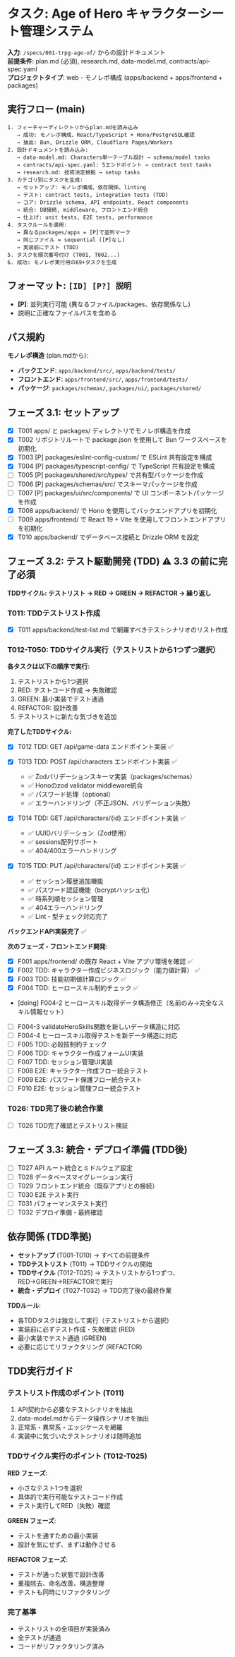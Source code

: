 # タスク: Age of Hero キャラクターシート管理システム

**入力**: `/specs/001-trpg-age-of/` からの設計ドキュメント  
**前提条件**: plan.md (必須), research.md, data-model.md, contracts/api-spec.yaml  
**プロジェクトタイプ**: web - モノレポ構成 (apps/backend + apps/frontend + packages)

## 実行フロー (main)

```
1. フィーチャーディレクトリからplan.mdを読み込み
   → 成功: モノレポ構成、React/TypeScript + Hono/PostgreSQL確認
   → 抽出: Bun, Drizzle ORM, Cloudflare Pages/Workers
2. 設計ドキュメントを読み込み:
   → data-model.md: Characters単一テーブル設計 → schema/model tasks
   → contracts/api-spec.yaml: 5エンドポイント → contract test tasks
   → research.md: 技術決定根拠 → setup tasks
3. カテゴリ別にタスクを生成:
   → セットアップ: モノレポ構成、依存関係、linting
   → テスト: contract tests, integration tests (TDD)
   → コア: Drizzle schema, API endpoints, React components
   → 統合: DB接続, middleware, フロントエンド統合
   → 仕上げ: unit tests, E2E tests, performance
4. タスクルールを適用:
   → 異なるpackages/apps = [P]で並列マーク
   → 同じファイル = sequential ([P]なし)
   → 実装前にテスト (TDD)
5. タスクを順次番号付け (T001, T002...)
6. 成功: モノレポ実行用の69+タスクを生成
```

## フォーマット: `[ID] [P?] 説明`

- **[P]**: 並列実行可能 (異なるファイル/packages、依存関係なし)
- 説明に正確なファイルパスを含める

## パス規約

**モノレポ構造** (plan.mdから):

- **バックエンド**: `apps/backend/src/`, `apps/backend/tests/`
- **フロントエンド**: `apps/frontend/src/`, `apps/frontend/tests/`
- **パッケージ**: `packages/schemas/`, `packages/ui/`, `packages/shared/`

## フェーズ 3.1: セットアップ

- [x] T001 apps/ と packages/ ディレクトリでモノレポ構造を作成
- [x] T002 リポジトリルートで package.json を使用して Bun ワークスペースを初期化
- [x] T003 [P] packages/eslint-config-custom/ で ESLint 共有設定を構成
- [x] T004 [P] packages/typescript-config/ で TypeScript 共有設定を構成
- [ ] T005 [P] packages/shared/src/types/ で共有型パッケージを作成
- [ ] T006 [P] packages/schemas/src/ でスキーマパッケージを作成
- [ ] T007 [P] packages/ui/src/components/ で UI コンポーネントパッケージを作成
- [x] T008 apps/backend/ で Hono を使用してバックエンドアプリを初期化
- [ ] T009 apps/frontend/ で React 19 + Vite を使用してフロントエンドアプリを初期化
- [x] T010 apps/backend/ でデータベース接続と Drizzle ORM を設定

## フェーズ 3.2: テスト駆動開発 (TDD) ⚠️ 3.3 の前に完了必須

**TDDサイクル: テストリスト → RED → GREEN → REFACTOR → 繰り返し**

### T011: TDDテストリスト作成

- [x] T011 apps/backend/test-list.md で網羅すべきテストシナリオのリスト作成

### T012-T050: TDDサイクル実行（テストリストから1つずつ選択）

**各タスクは以下の順序で実行:**

1. テストリストから1つ選択
2. RED: テストコード作成 → 失敗確認
3. GREEN: 最小実装でテスト通過
4. REFACTOR: 設計改善
5. テストリストに新たな気づきを追加

**完了したTDDサイクル:**
- [x] T012 TDD: GET /api/game-data エンドポイント実装 ✅
- [x] T013 TDD: POST /api/characters エンドポイント実装 ✅
  - ✅ Zodバリデーションスキーマ実装（packages/schemas）
  - ✅ Honoのzod validator middleware統合
  - ✅ パスワード処理（optional）
  - ✅ エラーハンドリング（不正JSON、バリデーション失敗）
- [x] T014 TDD: GET /api/characters/{id} エンドポイント実装 ✅
  - ✅ UUIDバリデーション（Zod使用）
  - ✅ sessions配列サポート
  - ✅ 404/400エラーハンドリング

- [x] T015 TDD: PUT /api/characters/{id} エンドポイント実装 ✅
  - ✅ セッション履歴追加機能
  - ✅ パスワード認証機能（bcryptハッシュ化）
  - ✅ 時系列順セッション管理
  - ✅ 404エラーハンドリング
  - ✅ Lint・型チェック対応完了

**バックエンドAPI実装完了** ✅

**次のフェーズ - フロントエンド開発:**
- [x] F001 apps/frontend/ の既存 React + Vite アプリ環境を確認 ✅
- [x] F002 TDD: キャラクター作成ビジネスロジック（能力値計算） ✅
- [x] F003 TDD: 技能初期値計算ロジック ✅  
- [x] F004 TDD: ヒーロースキル制約チェック ✅
- [doing] F004-2 ヒーロースキル取得データ構造修正（名前のみ→完全なスキル情報セット）
- [ ] F004-3 validateHeroSkills関数を新しいデータ構造に対応
- [ ] F004-4 ヒーロースキル取得テストを新データ構造に対応
- [ ] F005 TDD: 必殺技制約チェック
- [ ] F006 TDD: キャラクター作成フォームUI実装
- [ ] F007 TDD: セッション管理UI実装
- [ ] F008 E2E: キャラクター作成フロー統合テスト
- [ ] F009 E2E: パスワード保護フロー統合テスト
- [ ] F010 E2E: セッション管理フロー統合テスト

### T026: TDD完了後の統合作業

- [ ] T026 TDD完了確認とテストリスト検証

## フェーズ 3.3: 統合・デプロイ準備 (TDD後)

- [ ] T027 API ルート統合とミドルウェア設定
- [ ] T028 データベースマイグレーション実行
- [ ] T029 フロントエンド統合（既存アプリとの接続）
- [ ] T030 E2E テスト実行
- [ ] T031 パフォーマンステスト実行
- [ ] T032 デプロイ準備・最終確認

## 依存関係 (TDD準拠)

- **セットアップ** (T001-T010) → すべての前提条件
- **TDDテストリスト** (T011) → TDDサイクルの開始
- **TDDサイクル** (T012-T025) → テストリストから1つずつ、RED→GREEN→REFACTORで実行
- **統合・デプロイ** (T027-T032) → TDD完了後の最終作業

**TDDルール**:

- 各TDDタスクは独立して実行（テストリストから選択）
- 実装前に必ずテスト作成・失敗確認 (RED)
- 最小実装でテスト通過 (GREEN)
- 必要に応じてリファクタリング (REFACTOR)

## TDD実行ガイド

### テストリスト作成のポイント (T011)

1. API契約から必要なテストシナリオを抽出
2. data-model.mdからデータ操作シナリオを抽出
3. 正常系・異常系・エッジケースを網羅
4. 実装中に気づいたテストシナリオは随時追加

### TDDサイクル実行のポイント (T012-T025)

**RED フェーズ**:

- 小さなテスト1つを選択
- 具体的で実行可能なテストコード作成
- テスト実行してRED（失敗）確認

**GREEN フェーズ**:

- テストを通すための最小実装
- 設計を気にせず、まずは動作させる

**REFACTOR フェーズ**:

- テストが通った状態で設計改善
- 重複除去、命名改善、構造整理
- テストも同時にリファクタリング

### 完了基準

- テストリストの全項目が実装済み
- 全テストが通過
- コードがリファクタリング済み
